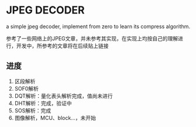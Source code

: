 # JPEG DECODER

a simple jpeg decoder, implement from zero to learn its compress algorithm.

参考了一些网络上的JPEG文章，并未参考其实现，在实现上均按自己的理解进行，开发中，所参考的文章将在后续贴上链接

## 进度

1. 区段解析
2. SOF0解析
3. DQT解析：量化表头解析完成，值尚未进行
4. DHT解析：完成，验证中
5. SOS解析：完成
6. 图像解析，MCU、block...，未开始